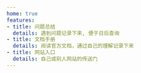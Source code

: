 ```yaml
---
home: true
features:
- title: 问题总结
  details: 遇到问题记录下来, 便于日后查询
- title: 文档手册
  details: 阅读官方文档，通过自己的理解记录下来
- title: 网站入口
  details: 自己或别人网站的传送门
---
```

